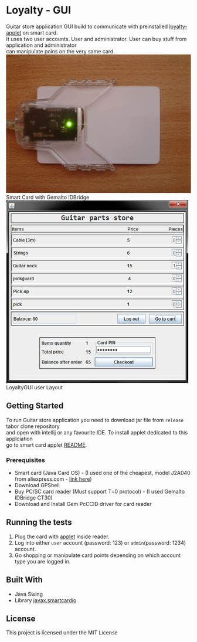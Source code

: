 # Loyalty - GUI

Guitar store application GUI build to communicate with preinstalled [loyalty-applet](https://github.com/gecko031/loyalty-applet) on smart card.<br/>
It uses two user accounts. User and administrator. User can buy stuff from application and administrator<br/> can manipulate poins on the very same card.
<br/>
![](demo/loyaltyCardDemo.jpg)
Smart Card with Gemalto IDBridge
<br/>
![](demo/guitarStoreLayoutUser.png)
LoyaltyGUI user Layout


## Getting Started

To run Guitar store application you need to download jar file from `release` tabor clone repository<br/>
and open with intellij or any favourite IDE. To install applet dedicated to this applciation<br/>
go to smart card applet [README](https://github.com/gecko031/loyalty-applet).

### Prerequisites

* Smart card (Java Card OS) - (I used one of the cheapest, model J2A040 from aliexpress.com - [link here](https://www.aliexpress.com/i/32856082491.html))
* Download GPShell
* Buy PC/SC card reader (Must support T=0 protocol) - (I used Gemalto IDBridge CT30)
* Download and Install Gem PcCCID driver for card reader

## Running the tests

1.	Plug the card with [applet](https://github.com/gecko031/loyalty-applet) inside reader.
2.	Log into either `user` account (password: 123) or `admin`(password: 1234) account.
3.	Go shopping or manipulate card points depending on which account type you are logged in.

## Built With

* Java Swing
* Library [javax.smartcardio](https://docs.oracle.com/javase/7/docs/jre/api/security/smartcardio/spec/)

## License

This project is licensed under the MIT License
